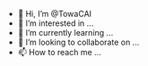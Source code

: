 - 👋 Hi, I’m @TowaCAI
- 👀 I’m interested in ...
- 🌱 I’m currently learning ...
- 💞️ I’m looking to collaborate on ...
- 📫 How to reach me ...

<!---
TowaCAI/TowaCAI is a ✨ special ✨ repository because its `README.md` (this file) appears on your GitHub profile.
You can click the Preview link to take a look at your changes.
--->
